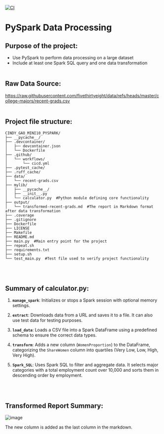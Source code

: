 [![CI](https://github.com/nogibjj/Cindy_Gao_mini10_pyspark/actions/workflows/cicd.yml/badge.svg)](https://github.com/nogibjj/Cindy_Gao_mini10_pyspark/actions/workflows/cicd.yml)
# PySpark Data Processing

## Purpose of the project:
* Use PySpark to perform data processing on a large dataset
* Include at least one Spark SQL query and one data transformation
<br><br>

## Raw Data Source:
https://raw.githubusercontent.com/fivethirtyeight/data/refs/heads/master/college-majors/recent-grads.csv
<br><br>

## Project file structure:
```plaintext
CINDY_GAO_MINI10_PYSPARK/
├── __pycache__/
├── .devcontainer/
│   ├── devcontainer.json
│   └── Dockerfile
├── .github/
│   └── workflows/
│       └── cicd.yml
├── .pytest_cache/
├── .ruff_cache/
├── data/
│   └── recent-grads.csv
├── mylib/
│   ├── __pycache__/
│   ├── __init__.py
│   └── calculator.py  #Python module defining core functionality
├── output/
│   └── transformed-recent-grads.md  #The report in Markdown format after data transformation
├── .coverage
├── .gitignore
├── Dockerfile
├── LICENSE
├── Makefile
├── README.md
├── main.py  #Main entry point for the project
├── repeat.sh
├── requirements.txt
├── setup.sh
└── test_main.py  #Test file used to verify project functionality
```
<br><br>

## Summary of calculator.py:
1. **`manage_spark`**: Initializes or stops a Spark session with optional memory settings.

2. **`extract`**: Downloads data from a URL and saves it to a file. It can also use test data for testing purposes.

3. **`load_data`**: Loads a CSV file into a Spark DataFrame using a predefined schema to ensure the correct data types.

4. **`transform`**: Adds a new column (`WomenProportion`) to the DataFrame, categorizing the `ShareWomen` column into quartiles (Very Low, Low, High, Very High).

5. **`Spark_SQL`**: Uses Spark SQL to filter and aggregate data. It selects major categories with a total employment count over 10,000 and sorts them in descending order by employment.

<br><br>

## Transformed Report Summary:
![image](https://github.com/user-attachments/assets/bf80cc88-a359-4c7e-a5f2-2360b1755ce8)

The new column is added as the last column in the markdown.






